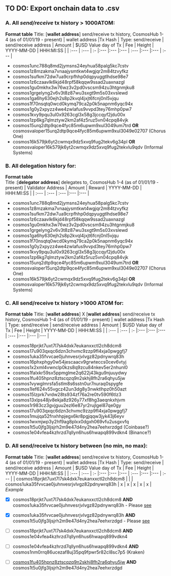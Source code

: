 ## TO DO: Export onchain data to .csv

### A. All *send/receive* tx history > 1000ATOM:

**Format table**
Title: [**wallet address**] send/receive tx history, CosmosHub 1-4 (as of 01/01/19 - present)
| wallet address                    |Tx Hash                        | Type: send/receive | send/receive address                          | Amount               | $USD Value day of Tx | Fee            | Height         | YYYY-MM-DD | HHH:MI:SS |
| :---                              | :---                          | :-                 |:---                                           |:---                  |:---                  | :---           |:---            |:---        | :---      |

* cosmos1unc788q8md2jymsns24eyhua58palg5kc7cstv
* cosmos1z8mzakma7vnaajysmtkwt4wgjqr2m84tzvyfkz
* cosmos1sufkm72dw7ua9crpfhhp0dqpyuggtlhdse98e7
* cosmos1z6czaavlk6kjd48rpf58kqqw9ssad2uaxnazgl
* cosmos1gu0mkhx3w76wz3v2pd0vscsm94zu3htgnmjku8
* cosmos1grgelyng2v6v3t8z87wu3sxgt9m5s03xvslewd
* cosmos1ga6hy630ejh2s8p2kvql4jxjt6fcnj0nl5vjqu
* cosmos1f70nsqtq0wcd0kymq79ca2p0k5napnm6yqc94x
* cosmos1g0y2xpyzz4we4zwlafus9vvpd3tey76mhp0pw7
* cosmos1kvy9pqu3ul0x9263cgl3x58g3jccqyf2jdu00x
* cosmos1zp6kg7qlmztyw2km2af4z5ruz5vn04cpq84vjk
* cosmos15urq2dtp9qce4fyc85m6upwm9xul3049um7trd **OR** cosmosvaloper15urq2dtp9qce4fyc85m6upwm9xul3049e02707 (Chorus One)
* cosmos16k579jk6yt2cwmqx9dz5xvq9fug2tekv6g34pl **OR** cosmosvaloper16k579jk6yt2cwmqx9dz5xvq9fug2tekvlu9qdv (Informal Systems)

### B. All delegation history for:

**Format table**  
Title :[**delegator address**] delegates to, CosmosHub 1-4 (as of 01/01/19 - present)
| Validator Address                     | Amount             | Reward               | YYYY-MM-DD | HHH:MI:SS |
| :---                                  | :---               | :---                 |:---        |:---       |

* cosmos1unc788q8md2jymsns24eyhua58palg5kc7cstv
* cosmos1z8mzakma7vnaajysmtkwt4wgjqr2m84tzvyfkz
* cosmos1sufkm72dw7ua9crpfhhp0dqpyuggtlhdse98e7
* cosmos1z6czaavlk6kjd48rpf58kqqw9ssad2uaxnazgl
* cosmos1gu0mkhx3w76wz3v2pd0vscsm94zu3htgnmjku8
* cosmos1grgelyng2v6v3t8z87wu3sxgt9m5s03xvslewd
* cosmos1ga6hy630ejh2s8p2kvql4jxjt6fcnj0nl5vjqu
* cosmos1f70nsqtq0wcd0kymq79ca2p0k5napnm6yqc94x
* cosmos1g0y2xpyzz4we4zwlafus9vvpd3tey76mhp0pw7
* cosmos1kvy9pqu3ul0x9263cgl3x58g3jccqyf2jdu00x
* cosmos1zp6kg7qlmztyw2km2af4z5ruz5vn04cpq84vjk
* cosmos15urq2dtp9qce4fyc85m6upwm9xul3049um7trd **OR** cosmosvaloper15urq2dtp9qce4fyc85m6upwm9xul3049e02707 (Chorus One)
* cosmos16k579jk6yt2cwmqx9dz5xvq9fug2tekv6g34pl **OR** cosmosvaloper16k579jk6yt2cwmqx9dz5xvq9fug2tekvlu9qdv (Informal Systems)


### C. All send/receive tx history >1000 ATOM for: 

**Format table**
Title: [**wallet address**] X [**wallet address**] send/receive tx history, CosmosHub 1-4 (as of 01/01/19 - present)
| wallet address                    |Tx Hash                        | Type: send/receive | send/receive address                          | Amount               | $USD Value day of Tx | Fee            | Height         | YYYY-MM-DD | HHH:MI:SS |
| :---                              | :---                          | :-                 |:---                                           |:---                  |:---                  | :---           |:---            |:---        |:---       |
* cosmos18prjkt7uxt7l7sk4dxk7eukanxxctl2ch8dcm8
* cosmos17u903qxqc6dzn3chvmc9zzp9fl4xja0pwggfj7
* cosmos1uka35fvvcae0juhnvesrjvlvgz82pdnywrq83h
* cosmos16phxphgy0w54jescaacv9grwteccs0cev6vtyj
* cosmos1x2xml4vwnclp0kzs8q9zcu84nkev5er2nhunl0
* cosmos1falxkr59sx5ppmglme2q622j43kgu9njuuydwy
* cosmos1fu405hpnz8ztscqzq9n2skhj8fh2ra6qhyu5jw
* cosmos1vywglmrsfa5stlm8s6sstn0ur7nuraq0spygfe
* cosmos1lef624v55vgcz42un3dg8y3nwktlhpz0h50azt
* cosmos15lzprk7vrdw28ts934zf76a2re0tv590f6tlz3
* cosmos13xlps48jv8ekja8z926y77xf8hg3aeqnkxhjvm
* cosmos1r983cz3gvjguu2ezl6e87yr2rujlgel87qe0gy
* cosmos17u903qxqc6dzn3chvmc9zzp9fl4xja0pwggfj7
* cosmos1mujqa52fnxhhpjegx6kr8pgjqqw3jyk43j6eyv
* cosmos1wxmjwp3y2hf9ag8plxx0dgxh069vfu2usgxvfq
* cosmos1t5u0jfg3ljsjrh2m9e47d4ny2hea7eehxrzdgd (Coinbase?)
* cosmos1e04vfea4kzhrzd7qllyn6hus6hwapq899vdkn4 (Binance?)


### D. All send/receive tx history between (no min, no max): 

**Format table**
Title: [**wallet address**] send/receive tx history, CosmosHub 1-4 (as of 01/01/19 - present)
| wallet address                               |Tx Hash                        | Type: send/receive | send/receive address                   | Amount               | $USD Value day of Tx | Fee            | Height         | YYYY-MM-DD | HHH:MI:SS |
| :---                                         | :---                          | :-                 |:---                                    |:---                  |:---                  | :---           |:---            |:---         | :---      |
| cosmos18prjkt7uxt7l7sk4dxk7eukanxxctl2ch8dcm8 |  |  | cosmos1uka35fvvcae0juhnvesrjvlvgz82pdnywrq83h | x | x | x | x | x |
*Example*

- [X] cosmos18prjkt7uxt7l7sk4dxk7eukanxxctl2ch8dcm8 **AND** cosmos1uka35fvvcae0juhnvesrjvlvgz82pdnywrq83h
       - Please [see](https://github.com/gaiaus/ICF/blob/main/investigations/wallets/unknown_wallets/cosmos1uka35fvvcae0juhnvesrjvlvgz82pdnywrq83h/__q83h_dcm8_txhistory.csv)

- [X] cosmos1uka35fvvcae0juhnvesrjvlvgz82pdnywrq83h **AND** cosmos1t5u0jfg3ljsjrh2m9e47d4ny2hea7eehxrzdgd
       - Please [see](https://github.com/gaiaus/ICF/blob/main/investigations/wallets/unknown_wallets/cosmos1uka35fvvcae0juhnvesrjvlvgz82pdnywrq83h/__q83h_dcm8_txhistory.csv)

- [ ] cosmos18prjkt7uxt7l7sk4dxk7eukanxxctl2ch8dcm8 **AND** cosmos1e04vfea4kzhrzd7qllyn6hus6hwapq899vdkn4

- [ ] cosmos1e04vfea4kzhrzd7qllyn6hus6hwapq899vdkn4 **AND** cosmos1nm0rrq86ucezaf8uj35pq9fpwr5r82cl8sc7p5 (Kraken)

- [ ] [cosmos1fu405hpnz8ztscqzq9n2skhj8fh2ra6qhyu5jw](https://dev.mintscan.io/cosmos/account/cosmos1fu405hpnz8ztscqzq9n2skhj8fh2ra6qhyu5jw) **AND** cosmos1t5u0jfg3ljsjrh2m9e47d4ny2hea7eehxrzdgd


